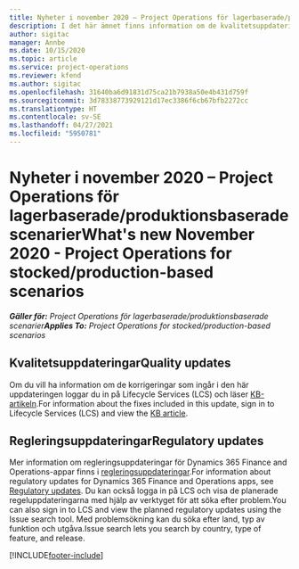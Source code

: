 ```yaml
---
title: Nyheter i november 2020 – Project Operations för lagerbaserade/produktionsbaserade scenarier
description: I det här ämnet finns information om de kvalitetsuppdateringar som är tillgängliga i utgåvan november 2020 för Project Operations för lager-produktionsbaserade scenarier.
author: sigitac
manager: Annbe
ms.date: 10/15/2020
ms.topic: article
ms.service: project-operations
ms.reviewer: kfend
ms.author: sigitac
ms.openlocfilehash: 31640ba6d91831d75ca21b7938a50e4b431d759f
ms.sourcegitcommit: 3d78338773929121d17ec3386f6cb67bfb2272cc
ms.translationtype: HT
ms.contentlocale: sv-SE
ms.lasthandoff: 04/27/2021
ms.locfileid: "5950781"
---
```

# <a name="whats-new-november-2020---project-operations-for-stockedproduction-based-scenarios"></a><span data-ttu-id="194f7-103">Nyheter i november 2020 – Project Operations för lagerbaserade/produktionsbaserade scenarier</span><span class="sxs-lookup"><span data-stu-id="194f7-103">What's new November 2020 - Project Operations for stocked/production-based scenarios</span></span>

<span data-ttu-id="194f7-104">_**Gäller för:** Project Operations för lagerbaserade/produktionsbaserade scenarier_</span><span class="sxs-lookup"><span data-stu-id="194f7-104">_**Applies To:** Project Operations for stocked/production-based scenarios_</span></span>

## <a name="quality-updates"></a><span data-ttu-id="194f7-105">Kvalitetsuppdateringar</span><span class="sxs-lookup"><span data-stu-id="194f7-105">Quality updates</span></span>

<span data-ttu-id="194f7-106">Om du vill ha information om de korrigeringar som ingår i den här uppdateringen loggar du in på Lifecycle Services (LCS) och läser [KB-artikeln](https://fix.lcs.dynamics.com/Issue/Details?bugId=488609&amp;dbType=3&amp;qc=8251e8e1d5e2386de850599926c1adc3fec8e2ba25308036d22cdfe0a1c28fc7).</span><span class="sxs-lookup"><span data-stu-id="194f7-106">For information about the fixes included in this update, sign in to Lifecycle Services (LCS) and view the [KB article](https://fix.lcs.dynamics.com/Issue/Details?bugId=488609&amp;dbType=3&amp;qc=8251e8e1d5e2386de850599926c1adc3fec8e2ba25308036d22cdfe0a1c28fc7).</span></span>

## <a name="regulatory-updates"></a><span data-ttu-id="194f7-107">Regleringsuppdateringar</span><span class="sxs-lookup"><span data-stu-id="194f7-107">Regulatory updates</span></span>

<span data-ttu-id="194f7-108">Mer information om regleringsuppdateringar för Dynamics 365 Finance and Operations-appar finns i [regleringsuppdateringar](/dynamics365/finance/localizations/regulatory-updates).</span><span class="sxs-lookup"><span data-stu-id="194f7-108">For information about regulatory updates for Dynamics 365 Finance and Operations apps, see [Regulatory updates](/dynamics365/finance/localizations/regulatory-updates).</span></span> <span data-ttu-id="194f7-109">Du kan också logga in på LCS och visa de planerade regeluppdateringarna med hjälp av verktyget för att söka efter problem.</span><span class="sxs-lookup"><span data-stu-id="194f7-109">You can also sign in to LCS and view the planned regulatory updates using the Issue search tool.</span></span> <span data-ttu-id="194f7-110">Med problemsökning kan du söka efter land, typ av funktion och utgåva.</span><span class="sxs-lookup"><span data-stu-id="194f7-110">Issue search lets you search by country, type of feature, and release.</span></span>


[!INCLUDE[footer-include](../../includes/footer-banner.md)]